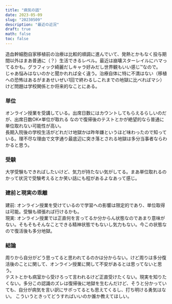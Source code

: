 ```yaml
---
title: "病気の話"
date: 2023-05-09
slug: "20230509"
description: "最近の近況"
draft: true
math: false
toc: false
---
```


造血幹細胞自家移植前の治療は比較的順調に進んでいて、発熱とかもなく投与期間以外はまあ普通に（？）生活できるレベル。最近は崩壊スターレイルにハマってるかも。グラフィック綺麗だしキャラ好みだし世界観もいい感じ™なので。  
じゃあ悩みはないのかと聞かれれば全く違う。治療自体に特に不満はない（移植への恐怖はあるがまあせいぜい1回で終わるしこれまでの地獄に比べればマシ）けど問題は学校関係とか将来的なことにある。

### 単位
オンライン授業を受講している。出席日数にはカウントしてもらえるらしいのだが、出席日数OK≠単位が取れる なので復帰後のテストとかが絶望的なら普通に単位取れない可能性が高い。<br>
長期入院後の学校生活がどれだけ地獄かは昨年嫌というほど味わったので知っている。理不尽な理由で文字通り最底辺に突き落とされる地獄は多分当事者ならわかると思う。

### 受験
大学受験もできればしたいけど、気力が持たない気がしてる。まあ単位取れるのかって状況で受験考えるとか笑い話にも程があるよなあって感じ。

### 建前と現実の乖離
建前: オンライン授業を受けているので学習への影響は限定的であり、単位取得は可能。受験も頑張れば行けるかも。 <br>
現実: オンライン授業では正直何を言ってるか分からん状態なのであまり意味がない。そもそもそんなことできる精神状態でもないし気力もない。今この状態なので復活後も多分地獄。


### 結論
周りから自分がどう思ってると思われてるのかは分からない。けど周りは多分復活後のことに関して、オンライン授業に関して不安があるとは思ってないと思う。<br>
テストとかも病室から受けろって言われるけど正直受けたくない。現実を知りたくない。多分この認識のズレは復帰後に地獄を生むんだけど、そうと分かっていても、自分が病気を言い訳にサボってるとも思えてくるし、打ち明ける勇気はない。
こういうときってどうすればいいのか誰か教えてほしい。
